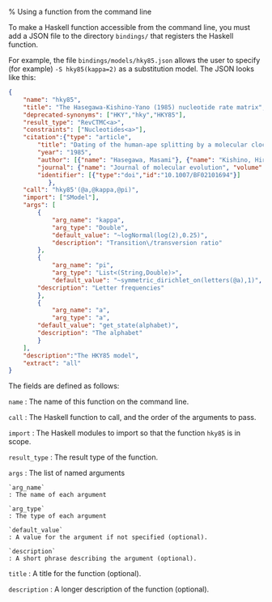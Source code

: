 % Using a function from the command line

To make a Haskell function accessible from the command line, you must add a JSON file to the directory `bindings/` that registers the Haskell function.

For example, the file `bindings/models/hky85.json` allows the user to specify (for example) `-S hky85(kappa=2)` as a substitution model.
The JSON looks like this:

``` json
{
    "name": "hky85",
    "title": "The Hasegawa-Kishino-Yano (1985) nucleotide rate matrix",
    "deprecated-synonyms": ["HKY","hky","HKY85"],
    "result_type": "RevCTMC<a>",
    "constraints": ["Nucleotides<a>"],
    "citation":{"type": "article",
		"title": "Dating of the human-ape splitting by a molecular clock of mitochondrial DNA",
		"year": "1985",
		"author": [{"name": "Hasegawa, Masami"}, {"name": "Kishino, Hirohisa"}, {"name": "Yano, Taka-aki"}],
		"journal": {"name": "Journal of molecular evolution", "volume": "22", "number": "2", "pages": "160--174"},
		"identifier": [{"type":"doi","id":"10.1007/BF02101694"}]
	       },
    "call": "hky85'(@a,@kappa,@pi)",
    "import": ["SModel"],
    "args": [
        {
            "arg_name": "kappa",
            "arg_type": "Double",
            "default_value": "~logNormal(log(2),0.25)",
            "description": "Transition\/transversion ratio"
        },
        {
            "arg_name": "pi",
            "arg_type": "List<(String,Double)>",
            "default_value": "~symmetric_dirichlet_on(letters(@a),1)",
	    "description": "Letter frequencies"
        },
        {
            "arg_name": "a",
            "arg_type": "a",
	    "default_value": "get_state(alphabet)",
	    "description": "The alphabet"
        }
    ],
    "description":"The HKY85 model",
    "extract": "all"
}
```

The fields are defined as follows:

`name`
: The name of this function on the command line.

`call`
: The Haskell function to call, and the order of the arguments to pass.

`import`
: The Haskell modules to import so that the function `hky85` is in scope.

`result_type`
: The result type of the function.

`args` 
:   The list of named arguments

    `arg_name`
    : The name of each argument

    `arg_type`
    : The type of each argument

    `default_value`
    : A value for the argument if not specified (optional).

    `description`
    : A short phrase describing the argument (optional).

`title`
: A title for the function (optional).

`description`
: A longer description of the function (optional).

